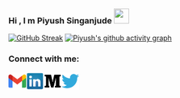 ### Hi , I m Piyush Singanjude <img src="https://user-images.githubusercontent.com/39955420/147578264-bae0526c-028a-49d2-8af8-d08bb4edbd2a.gif" height="30" width="30"></h2>

<!--
**Piyushsinganjude/Piyushsinganjude** is a ✨ _special_ ✨ repository because its `README.md` (this file) appears on your GitHub profile.

Here are some ideas to get you started:

- 🔭 I’m currently working on ...
- 🌱 I’m currently learning ...
- 👯 I’m looking to collaborate on ...
- 🤔 I’m looking for help with ...
- 💬 Ask me about ...
- 📫 How to reach me: ...
- 😄 Pronouns: ...
- ⚡ Fun fact: ...
-->
[![GitHub Streak](https://streak-stats.demolab.com/?user=Piyushsinganjude)](https://git.io/streak-stats)
[![Piyush's github activity graph](https://github-readme-activity-graph.cyclic.app/graph?username=Piyushsinganjude&theme=dracula)](https://github.com/ashutosh00710/github-readme-activity-graph)
### Connect with me:

[<img align="left" alt="codeSTACKr.com" width="35px" src="https://github.com/iamsachinbagale/iamsachinbagale/blob/main/assets/gmail.png"/>][gmail]
[<img align="left" alt="codeSTACKr | LinkedIn" width="35px" src="https://github.com/iamsachinbagale/iamsachinbagale/blob/main/assets/linkedin.png"/>][linkedin]
[<img align="left" alt="codeSTACKr | Twitter" width="35px" src="https://github.com/iamsachinbagale/iamsachinbagale/blob/main/assets/medium.png"/>][medium]
[<img align="left" alt="codeSTACKr | Twitter" width="35px" src="https://github.com/iamsachinbagale/iamsachinbagale/blob/main/assets/twitter.png"/>][twitter]


[gmail]: https://mail.google.com/mail/?view=cm&fs=1&tf=1&to=sachinworld1234@gmail.com
[linkedin]: https://www.linkedin.com/in/sachinbagale/
[medium]: https://medium.com/@sachinworld1234
[twitter]: https://twitter.com/Sachin_bagale27/
[kaggle]: https://www.kaggle.com/sachinbagale
